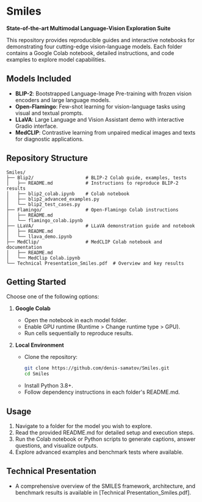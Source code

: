 # Smiles

**State-of-the-art Multimodal Language-Vision Exploration Suite**

This repository provides reproducible guides and interactive notebooks for demonstrating four cutting-edge vision-language models. Each folder contains a Google Colab notebook, detailed instructions, and code examples to explore model capabilities.

## Models Included

- **BLIP-2**: Bootstrapped Language-Image Pre-training with frozen vision encoders and large language models.
- **Open-Flamingo**: Few-shot learning for vision-language tasks using visual and textual prompts.
- **LLaVA**: Large Language and Vision Assistant demo with interactive Gradio interface.
- **MedCLIP**: Contrastive learning from unpaired medical images and texts for diagnostic applications.

## Repository Structure
```text
Smiles/
├── Blip2/                   # BLIP-2 Colab guide, examples, tests
│   ├── README.md            # Instructions to reproduce BLIP-2 results
│   ├── blip2_colab.ipynb    # Colab notebook
│   ├── blip2_advanced_examples.py
│   └── blip2_test_cases.py
├── Flamingo/                # Open-Flamingo Colab instructions
│   ├── README.md
│   └── flamingo_colab.ipynb
├── LLaVA/                   # LLaVA demonstration guide and notebook
│   ├── README.md
│   └── llava_demo.ipynb
├── MedClip/                 # MedCLIP Colab notebook and documentation
│   ├── README.md
│   └── MedClip Colab.ipynb
└── Technical Presentation_Smiles.pdf  # Overview and key results
```

## Getting Started

Choose one of the following options:

1. **Google Colab**
   - Open the notebook in each model folder.
   - Enable GPU runtime (Runtime > Change runtime type > GPU).
   - Run cells sequentially to reproduce results.

2. **Local Environment**
   - Clone the repository:
     ```bash
     git clone https://github.com/denis-samatov/Smiles.git
     cd Smiles
     ```
   - Install Python 3.8+.
   - Follow dependency instructions in each folder's README.md.

## Usage

1. Navigate to a folder for the model you wish to explore.
2. Read the provided README.md for detailed setup and execution steps.
3. Run the Colab notebook or Python scripts to generate captions, answer questions, and visualize outputs.
4. Explore advanced examples and benchmark tests where available.

## Technical Presentation

- A comprehensive overview of the SMILES framework, architecture, and benchmark results is available in [Technical Presentation_Smiles.pdf].
